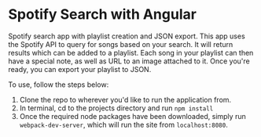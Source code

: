 # Spotify Search with Angular
Spotify search app with playlist creation and JSON export. This app uses the Spotify API to query for songs based on your search. It will return results which can be added to a playlist. Each song in your playlist can then have a special note, as well as URL to an image attached to it. Once you're ready, you can export your playlist to JSON.

To use, follow the steps below:

1. Clone the repo to wherever you'd like to run the application from.
2. In terminal, cd to the projects directory and run `npm install`
3. Once the required node packages have been downloaded, simply run `webpack-dev-server`, which will run the site from `localhost:8080`.

